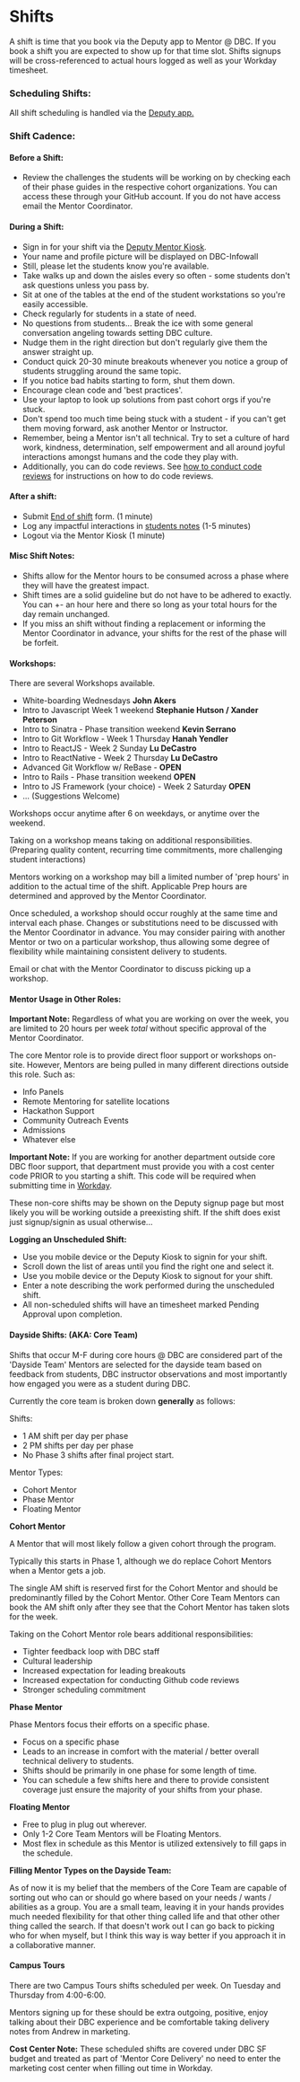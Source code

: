 # Shifts

A shift is time that you book via the Deputy app to Mentor @ DBC. If you book a shift you are expected to show up for that time slot. Shifts signups will be cross-referenced to actual hours logged as well as your Workday timesheet.

### Scheduling Shifts:

All shift scheduling is handled via the [Deputy app.](deputy.md)

### Shift Cadence:

#### Before a Shift:
- Review the challenges the students will be working on by checking each of their phase guides in the respective cohort organizations. You can access these through your GitHub account. If you do not have access email the Mentor Coordinator.

#### During a Shift:
- Sign in for your shift via the [Deputy Mentor Kiosk](https://www.deputy.com/features/time-clock).
- Your name and profile picture will be displayed on DBC-Infowall
- Still, please let the students know you're available.
- Take walks up and down the aisles every so often - some students don't ask questions unless you pass by.
- Sit at one of the tables at the end of the student workstations so you're easily accessible.
- Check regularly for students in a state of need.
- No questions from students... Break the ice with some general conversation angeling towards setting DBC culture.
- Nudge them in the right direction but don't regularly give them the answer straight up.
- Conduct quick 20-30 minute breakouts whenever you notice a group of students struggling around the same topic.
- If you notice bad habits starting to form, shut them down.
- Encourage clean code and 'best practices'.
- Use your laptop to look up solutions from past cohort orgs if you're stuck.
- Don't spend too much time being stuck with a student - if you can't get them moving forward, ask another Mentor or Instructor.
- Remember, being a Mentor isn't all technical. Try to set a culture of hard work, kindness, determination, self empowerment and all around joyful interactions amongst humans and the code they play with.
- Additionally, you can do code reviews. See [how to conduct code reviews](code-review.md) for instructions on how to do code reviews.

#### After a shift:
- Submit [End of shift](https://docs.google.com/a/devbootcamp.com/forms/d/1bNIBtgy2ephY5117eHa31iFVgVRxPJAA0zzyeEqvTlA/viewform) form. (1 minute)
- Log any impactful interactions in [students notes](https://mentor.devbootcamp.com/) (1-5 minutes)
- Logout via the Mentor Kiosk (1 minute)

#### Misc Shift Notes:

- Shifts allow for the Mentor hours to be consumed across a phase where they will have the greatest impact.
- Shift times are a solid guideline but do not have to be adhered to exactly. You can +- an hour here and there so long as your total hours for the day remain unchanged.
- If you miss an shift without finding a replacement or informing the Mentor Coordinator in advance, your shifts for the rest of the phase will be forfeit.

#### Workshops:

There are several Workshops available.
  - White-boarding Wednesdays **John Akers**
  - Intro to Javascript Week 1 weekend **Stephanie Hutson / Xander Peterson**
  - Intro to Sinatra - Phase transition weekend **Kevin Serrano**
  - Intro to Git Workflow - Week 1 Thursday **Hanah Yendler**
  - Intro to ReactJS - Week 2 Sunday **Lu DeCastro**
  - Intro to ReactNative - Week 2 Thursday **Lu DeCastro**
  - Advanced Git Workflow w/ ReBase - **OPEN**
  - Intro to Rails - Phase transition weekend **OPEN**
  - Intro to JS Framework (your choice) - Week 2 Saturday **OPEN**
  - ... (Suggestions Welcome)

Workshops occur anytime after 6 on weekdays, or anytime over the weekend.

Taking on a workshop means taking on additional responsibilities. (Preparing quality content, recurring time commitments, more challenging student interactions)

Mentors working on a workshop may bill a limited number of 'prep hours' in addition to the actual time of the shift. Applicable Prep hours are determined and approved by the Mentor Coordinator.

Once scheduled, a workshop should occur roughly at the same time and interval each phase. Changes or substitutions need to be discussed with the Mentor Coordinator in advance. You may consider pairing with another Mentor or two on a particular workshop, thus allowing some degree of flexibility while maintaining consistent delivery to students.

Email or chat with the Mentor Coordinator to discuss picking up a workshop.

#### Mentor Usage in Other Roles:

**Important Note:** Regardless of what you are working on over the week, you are limited to 20 hours per week *total* without specific approval of the Mentor Coordinator.

The core Mentor role is to provide direct floor support or workshops on-site. However, Mentors are being pulled in many different directions outside this role. Such as:

- Info Panels
- Remote Mentoring for satellite locations
- Hackathon Support
- Community Outreach Events
- Admissions
- Whatever else

**Important Note:** If you are working for another department outside core DBC floor support, that department must provide you with a cost center code PRIOR to you starting a shift. This code will be required when submitting time in [Workday](workday.md).

These non-core shifts may be shown on the Deputy signup page but most likely you will be working outside a preexisting shift. If the shift does exist just signup/signin as usual otherwise...

**Logging an Unscheduled Shift:**

- Use you mobile device or the Deputy Kiosk to signin for your shift.
- Scroll down the list of areas until you find the right one and select it.
- Use you mobile device or the Deputy Kiosk to signout for your shift.
- Enter a note describing the work performed during the unscheduled shift.
- All non-scheduled shifts will have an timesheet marked Pending Approval upon completion.


#### Dayside Shifts: (AKA: Core Team)

Shifts that occur M-F during core hours @ DBC are considered part of the 'Dayside Team'
Mentors are selected for the dayside team based on feedback from students, DBC instructor observations and most importantly how engaged you were as a student during DBC.

Currently the core team is broken down **generally** as follows:

Shifts:
- 1 AM shift  per day per phase
- 2 PM shifts per day per phase
- No Phase 3 shifts after final project start.

Mentor Types:
- Cohort Mentor
- Phase Mentor
- Floating Mentor

**Cohort Mentor**

A Mentor that will most likely follow a given cohort through the program.

Typically this starts in Phase 1, although we do replace Cohort Mentors when a Mentor gets a job.

The single AM shift is reserved first for the Cohort Mentor and should be predominantly filled by the Cohort Mentor. Other Core Team Mentors can book the AM shift only after they see that the Cohort Mentor has taken slots for the week.

Taking on the Cohort Mentor role bears additional responsibilities:

  - Tighter feedback loop with DBC staff
  - Cultural leadership
  - Increased expectation for leading breakouts
  - Increased expectation for conducting Github code reviews
  - Stronger scheduling commitment

**Phase Mentor**

Phase Mentors focus their efforts on a specific phase.

  - Focus on a specific phase
  - Leads to an increase in comfort with the material / better overall technical delivery to students.
  - Shifts should be primarily in one phase for some length of time.
  - You can schedule a few shifts here and there to provide consistent coverage just ensure the majority of your shifts from your phase.

**Floating Mentor**

- Free to plug in plug out wherever.
- Only 1-2 Core Team Mentors will be Floating Mentors.
- Most flex in schedule as this Mentor is utilized extensively to fill gaps in the schedule.

**Filling Mentor Types on the Dayside Team:**

As of now it is my belief that the members of the Core Team are capable of sorting out who can or should go where based on your needs / wants / abilities as a group. You are a small team, leaving it in your hands provides much needed flexibility for that other thing called life and that other other thing called the search. If that doesn't work out I can go back to picking who for when myself, but I think this way is way better if you approach it in a collaborative manner.

#### Campus Tours

There are two Campus Tours shifts scheduled per week. On Tuesday and Thursday from 4:00-6:00.

Mentors signing up for these should be extra outgoing, positive, enjoy talking about their DBC experience and be comfortable taking delivery notes from Andrew in marketing.

**Cost Center Note:** These scheduled shifts are covered under DBC SF budget and treated as part of 'Mentor Core Delivery' no need to enter the marketing cost center when filling out time in Workday.





